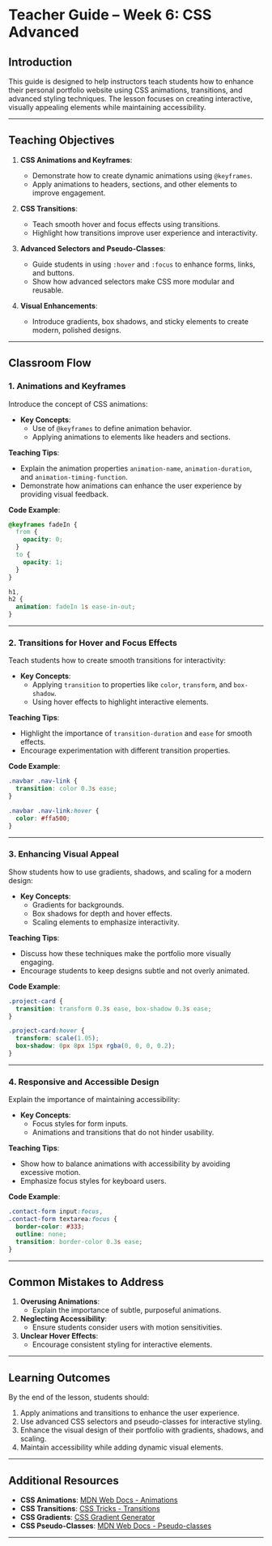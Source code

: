 # **Teacher Guide – Week 6: CSS Advanced**

## **Introduction**

This guide is designed to help instructors teach students how to enhance their personal portfolio website using CSS animations, transitions, and advanced styling techniques. The lesson focuses on creating interactive, visually appealing elements while maintaining accessibility.

---

## **Teaching Objectives**

1. **CSS Animations and Keyframes**:

   - Demonstrate how to create dynamic animations using `@keyframes`.
   - Apply animations to headers, sections, and other elements to improve engagement.

2. **CSS Transitions**:

   - Teach smooth hover and focus effects using transitions.
   - Highlight how transitions improve user experience and interactivity.

3. **Advanced Selectors and Pseudo-Classes**:

   - Guide students in using `:hover` and `:focus` to enhance forms, links, and buttons.
   - Show how advanced selectors make CSS more modular and reusable.

4. **Visual Enhancements**:
   - Introduce gradients, box shadows, and sticky elements to create modern, polished designs.

---

## **Classroom Flow**

### **1. Animations and Keyframes**

Introduce the concept of CSS animations:

- **Key Concepts**:
  - Use of `@keyframes` to define animation behavior.
  - Applying animations to elements like headers and sections.

**Teaching Tips**:

- Explain the animation properties `animation-name`, `animation-duration`, and `animation-timing-function`.
- Demonstrate how animations can enhance the user experience by providing visual feedback.

**Code Example**:

```css
@keyframes fadeIn {
  from {
    opacity: 0;
  }
  to {
    opacity: 1;
  }
}

h1,
h2 {
  animation: fadeIn 1s ease-in-out;
}
```

---

### **2. Transitions for Hover and Focus Effects**

Teach students how to create smooth transitions for interactivity:

- **Key Concepts**:
  - Applying `transition` to properties like `color`, `transform`, and `box-shadow`.
  - Using hover effects to highlight interactive elements.

**Teaching Tips**:

- Highlight the importance of `transition-duration` and `ease` for smooth effects.
- Encourage experimentation with different transition properties.

**Code Example**:

```css
.navbar .nav-link {
  transition: color 0.3s ease;
}

.navbar .nav-link:hover {
  color: #ffa500;
}
```

---

### **3. Enhancing Visual Appeal**

Show students how to use gradients, shadows, and scaling for a modern design:

- **Key Concepts**:
  - Gradients for backgrounds.
  - Box shadows for depth and hover effects.
  - Scaling elements to emphasize interactivity.

**Teaching Tips**:

- Discuss how these techniques make the portfolio more visually engaging.
- Encourage students to keep designs subtle and not overly animated.

**Code Example**:

```css
.project-card {
  transition: transform 0.3s ease, box-shadow 0.3s ease;
}

.project-card:hover {
  transform: scale(1.05);
  box-shadow: 0px 8px 15px rgba(0, 0, 0, 0.2);
}
```

---

### **4. Responsive and Accessible Design**

Explain the importance of maintaining accessibility:

- **Key Concepts**:
  - Focus styles for form inputs.
  - Animations and transitions that do not hinder usability.

**Teaching Tips**:

- Show how to balance animations with accessibility by avoiding excessive motion.
- Emphasize focus styles for keyboard users.

**Code Example**:

```css
.contact-form input:focus,
.contact-form textarea:focus {
  border-color: #333;
  outline: none;
  transition: border-color 0.3s ease;
}
```

---

## **Common Mistakes to Address**

1. **Overusing Animations**:
   - Explain the importance of subtle, purposeful animations.
2. **Neglecting Accessibility**:
   - Ensure students consider users with motion sensitivities.
3. **Unclear Hover Effects**:
   - Encourage consistent styling for interactive elements.

---

## **Learning Outcomes**

By the end of the lesson, students should:

1. Apply animations and transitions to enhance the user experience.
2. Use advanced CSS selectors and pseudo-classes for interactive styling.
3. Enhance the visual design of their portfolio with gradients, shadows, and scaling.
4. Maintain accessibility while adding dynamic visual elements.

---

## **Additional Resources**

- **CSS Animations**: [MDN Web Docs - Animations](https://developer.mozilla.org/en-US/docs/Web/CSS/animation)
- **CSS Transitions**: [CSS Tricks - Transitions](https://css-tricks.com/almanac/properties/t/transition/)
- **CSS Gradients**: [CSS Gradient Generator](https://cssgradient.io/)
- **CSS Pseudo-Classes**: [MDN Web Docs - Pseudo-classes](https://developer.mozilla.org/en-US/docs/Web/CSS/Pseudo-classes)

---
